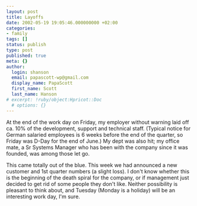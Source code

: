 ```yaml
---
layout: post
title: Layoffs
date: 2002-05-19 19:05:46.000000000 +02:00
categories:
- family
tags: []
status: publish
type: post
published: true
meta: {}
author:
  login: shanson
  email: papascott-wp@gmail.com
  display_name: PapaScott
  first_name: Scott
  last_name: Hanson
# excerpt: !ruby/object:Hpricot::Doc
  # options: {}
---
```

<p>At the end of the work day on Friday, my employer without warning laid off ca. 10% of the development, support and technical staff. (Typical notice for German salaried employees is 6 weeks before the end of the quarter, so Friday was D-Day for the end of June.) My dept was also hit; my office mate, a Sr Systems Manager who has been with the company since it was founded, was among those let go.</p>
<p>This came totally out of the blue. This week we had announced a new customer and 1st quarter numbers (a slight loss). I don't know whether this is the beginning of the death spiral for the company, or if management just decided to get rid of some people they don't like. Neither possibility is pleasant to think about, and Tuesday (Monday is a holiday) will be an interesting work day, I'm sure.</p>
